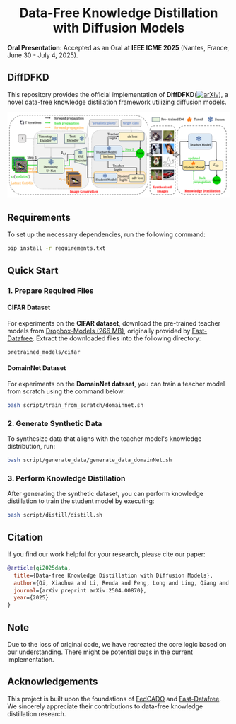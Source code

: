 # <h1 align="center">Data-Free Knowledge Distillation with Diffusion Models</h1>
**Oral Presentation**: Accepted as an Oral at **IEEE ICME 2025** (Nantes, France, June 30 - July 4, 2025).
<!-- [![arXiv](http://img.shields.io/badge/cs.CV-arXiv%3A2503.06132-B31B1B.svg)](https://arxiv.org/abs/2503.06132) -->

## DiffDFKD
This repository provides the official implementation of **DiffDFKD**([![arXiv](http://img.shields.io/badge/cs.CV-arXiv%3A2503.06132-B31B1B.svg)](https://arxiv.org/abs/2504.00870)), a novel data-free knowledge distillation framework utilizing diffusion models.


![Architecture](assets/pipeline.png)

## Requirements
To set up the necessary dependencies, run the following command:
```bash
pip install -r requirements.txt
```

## Quick Start

### 1. Prepare Required Files
#### CIFAR Dataset
For experiments on the **CIFAR dataset**, download the pre-trained teacher models from [Dropbox-Models (266 MB)](https://www.dropbox.com/sh/w8xehuk7debnka3/AABhoazFReE_5mMeyvb4iUWoa?dl=0), originally provided by [Fast-Datafree](https://github.com/zju-vipa/Fast-Datafree/tree/main). Extract the downloaded files into the following directory:
```bash
pretrained_models/cifar
```
#### DomainNet Dataset
For experiments on the **DomainNet dataset**, you can train a teacher model from scratch using the command below:
```bash
bash script/train_from_scratch/domainnet.sh
```

### 2. Generate Synthetic Data
To synthesize data that aligns with the teacher model's knowledge distribution, run:
```bash
bash script/generate_data/generate_data_domainNet.sh
```

### 3. Perform Knowledge Distillation
After generating the synthetic dataset, you can perform knowledge distillation to train the student model by executing:
```bash
bash script/distill/distill.sh
```

## Citation
If you find our work helpful for your research, please cite our paper:
```bibtex
@article{qi2025data,
  title={Data-free Knowledge Distillation with Diffusion Models},
  author={Qi, Xiaohua and Li, Renda and Peng, Long and Ling, Qiang and Yu, Jun and Chen, Ziyi and Chang, Peng and Han, Mei and Xiao, Jing},
  journal={arXiv preprint arXiv:2504.00870},
  year={2025}
}
```
## Note
Due to the loss of original code, we have recreated the core logic based on our understanding. There might be potential bugs in the current implementation.


## Acknowledgements
This project is built upon the foundations of [FedCADO](https://github.com/MingzhaoYang/FedCADO) and [Fast-Datafree](https://github.com/zju-vipa/Fast-Datafree/tree/main). We sincerely appreciate their contributions to data-free knowledge distillation research.

